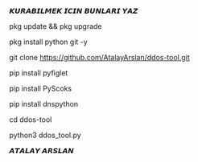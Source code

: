 𝙆𝙐𝙍𝘼𝘽𝙄𝙇𝙈𝙀𝙆 𝙄𝘾𝙄𝙉 𝘽𝙐𝙉𝙇𝘼𝙍𝙄 𝙔𝘼𝙕 

pkg update && pkg upgrade

pkg install python git -y

git clone https://github.com/AtalayArslan/ddos-tool.git

pip install pyfiglet

pip install PyScoks

pip install dnspython

cd ddos-tool

python3 ddos_tool.py

𝘼𝙏𝘼𝙇𝘼𝙔 𝘼𝙍𝙎𝙇𝘼𝙉 
